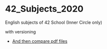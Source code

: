 # 42_Subjects_2020

English subjects of 42 School (Inner Circle only)

with versioning

* [And then compare pdf files](https://draftable.com/compare)
